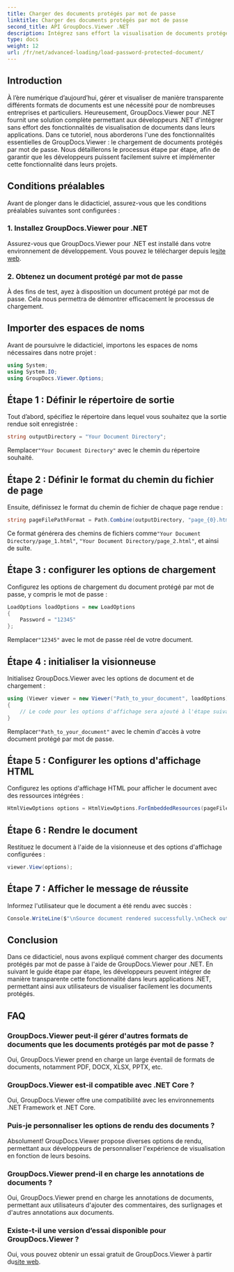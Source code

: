 ```yaml
---
title: Charger des documents protégés par mot de passe
linktitle: Charger des documents protégés par mot de passe
second_title: API GroupDocs.Viewer .NET
description: Intégrez sans effort la visualisation de documents protégés par mot de passe dans les applications .NET à l'aide de GroupDocs.Viewer for .NET. Suivez notre tutoriel étape par étape pour plus de fluidité.
type: docs
weight: 12
url: /fr/net/advanced-loading/load-password-protected-document/
---
```

## Introduction
À l’ère numérique d’aujourd’hui, gérer et visualiser de manière transparente différents formats de documents est une nécessité pour de nombreuses entreprises et particuliers. Heureusement, GroupDocs.Viewer pour .NET fournit une solution complète permettant aux développeurs .NET d'intégrer sans effort des fonctionnalités de visualisation de documents dans leurs applications. Dans ce tutoriel, nous aborderons l'une des fonctionnalités essentielles de GroupDocs.Viewer : le chargement de documents protégés par mot de passe. Nous détaillerons le processus étape par étape, afin de garantir que les développeurs puissent facilement suivre et implémenter cette fonctionnalité dans leurs projets.
## Conditions préalables
Avant de plonger dans le didacticiel, assurez-vous que les conditions préalables suivantes sont configurées :
### 1. Installez GroupDocs.Viewer pour .NET
 Assurez-vous que GroupDocs.Viewer pour .NET est installé dans votre environnement de développement. Vous pouvez le télécharger depuis le[site web](https://releases.groupdocs.com/viewer/net/).
### 2. Obtenez un document protégé par mot de passe
À des fins de test, ayez à disposition un document protégé par mot de passe. Cela nous permettra de démontrer efficacement le processus de chargement.

## Importer des espaces de noms
Avant de poursuivre le didacticiel, importons les espaces de noms nécessaires dans notre projet :
```csharp
using System;
using System.IO;
using GroupDocs.Viewer.Options;
```

## Étape 1 : Définir le répertoire de sortie
Tout d’abord, spécifiez le répertoire dans lequel vous souhaitez que la sortie rendue soit enregistrée :
```csharp
string outputDirectory = "Your Document Directory";
```
 Remplacer`"Your Document Directory"` avec le chemin du répertoire souhaité.
## Étape 2 : Définir le format du chemin du fichier de page
Ensuite, définissez le format du chemin de fichier de chaque page rendue :
```csharp
string pageFilePathFormat = Path.Combine(outputDirectory, "page_{0}.html");
```
 Ce format générera des chemins de fichiers comme`"Your Document Directory/page_1.html"`, `"Your Document Directory/page_2.html"`, et ainsi de suite.
## Étape 3 : configurer les options de chargement
Configurez les options de chargement du document protégé par mot de passe, y compris le mot de passe :
```csharp
LoadOptions loadOptions = new LoadOptions
{
    Password = "12345"
};
```
 Remplacer`"12345"` avec le mot de passe réel de votre document.
## Étape 4 : initialiser la visionneuse
Initialisez GroupDocs.Viewer avec les options de document et de chargement :
```csharp
using (Viewer viewer = new Viewer("Path_to_your_document", loadOptions))
{
    // Le code pour les options d'affichage sera ajouté à l'étape suivante.
}
```
 Remplacer`"Path_to_your_document"` avec le chemin d'accès à votre document protégé par mot de passe.
## Étape 5 : Configurer les options d'affichage HTML
Configurez les options d'affichage HTML pour afficher le document avec des ressources intégrées :
```csharp
HtmlViewOptions options = HtmlViewOptions.ForEmbeddedResources(pageFilePathFormat);
```
## Étape 6 : Rendre le document
Restituez le document à l'aide de la visionneuse et des options d'affichage configurées :
```csharp
viewer.View(options);
```
## Étape 7 : Afficher le message de réussite
Informez l'utilisateur que le document a été rendu avec succès :
```csharp
Console.WriteLine($"\nSource document rendered successfully.\nCheck output in {outputDirectory}.");
```

## Conclusion
Dans ce didacticiel, nous avons expliqué comment charger des documents protégés par mot de passe à l'aide de GroupDocs.Viewer pour .NET. En suivant le guide étape par étape, les développeurs peuvent intégrer de manière transparente cette fonctionnalité dans leurs applications .NET, permettant ainsi aux utilisateurs de visualiser facilement les documents protégés.
## FAQ
### GroupDocs.Viewer peut-il gérer d'autres formats de documents que les documents protégés par mot de passe ?
Oui, GroupDocs.Viewer prend en charge un large éventail de formats de documents, notamment PDF, DOCX, XLSX, PPTX, etc.
### GroupDocs.Viewer est-il compatible avec .NET Core ?
Oui, GroupDocs.Viewer offre une compatibilité avec les environnements .NET Framework et .NET Core.
### Puis-je personnaliser les options de rendu des documents ?
Absolument! GroupDocs.Viewer propose diverses options de rendu, permettant aux développeurs de personnaliser l'expérience de visualisation en fonction de leurs besoins.
### GroupDocs.Viewer prend-il en charge les annotations de documents ?
Oui, GroupDocs.Viewer prend en charge les annotations de documents, permettant aux utilisateurs d'ajouter des commentaires, des surlignages et d'autres annotations aux documents.
### Existe-t-il une version d’essai disponible pour GroupDocs.Viewer ?
 Oui, vous pouvez obtenir un essai gratuit de GroupDocs.Viewer à partir du[site web](https://releases.groupdocs.com/).